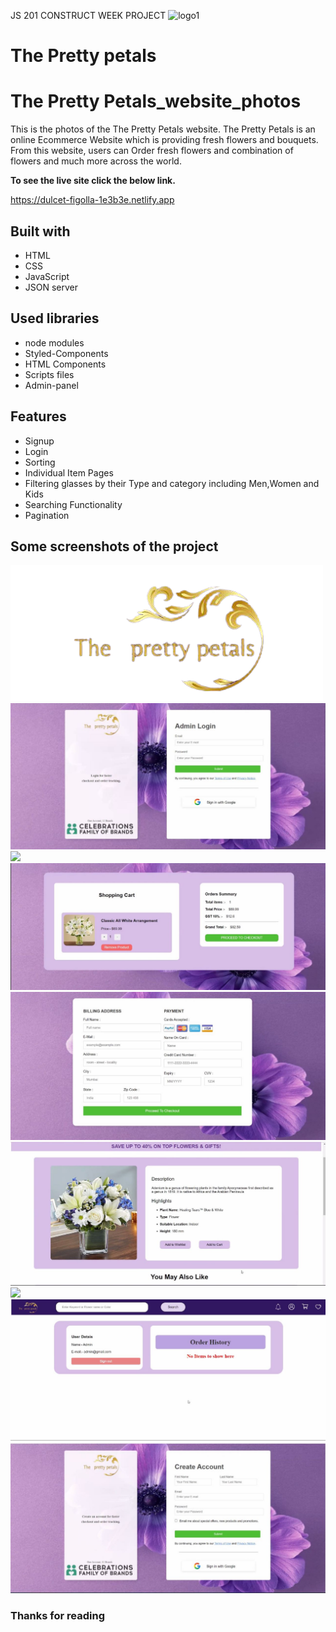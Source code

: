 JS 201 CONSTRUCT WEEK PROJECT
![logo1](https://user-images.githubusercontent.com/112754870/213362216-99b8ee61-93e4-430f-95eb-d0281cf643ff.png)
# The Pretty petals
# The Pretty Petals_website_photos

This is the photos of the The Pretty Petals website. The Pretty Petals is an online Ecommerce Website which is providing fresh flowers and bouquets. From this website, users can Order fresh flowers and combination of flowers  and much more across the world.

**To see the live site click the below link.**

https://dulcet-figolla-1e3b3e.netlify.app

## Built with
<ul>
 
  <li>HTML</li>
  <li>CSS</li>
  <li>JavaScript</li>
  <li>JSON server</li>
</ul>

## Used libraries
<ul>
  <li>node modules</li>
  <li>Styled-Components</li>
 <li>HTML Components</li>
 <li>Scripts files</li>
 <li>Admin-panel</li>
</ul>

## Features
<ul>
  <li>Signup</li>
  <li>Login</li>
    <li>Sorting</li>
  <li>Individual Item Pages</li>
  <li>Filtering glasses by their Type and category including Men,Women and Kids</li>
  <li>Searching Functionality</li>
  <li>Pagination</li>
</ul>

## Some screenshots of the project

<img src="./Photos/logo1.png">
<img src="./screenshot/adminloginflower.jpg">
<img src="./screenshot/categoryflower.jpg">
<img src="./screenshot/cartpageflower.jpg">
<img src="./screenshot/checkoutpage.jpg">
<img src="./screenshot/decpage.jpg">
<img src="./screenshot/homepageflower.jpg">
<img src="./screenshot/userdashboard.jpg">
<img src="./screenshot/loginpageflower.jpg">


### Thanks for reading
